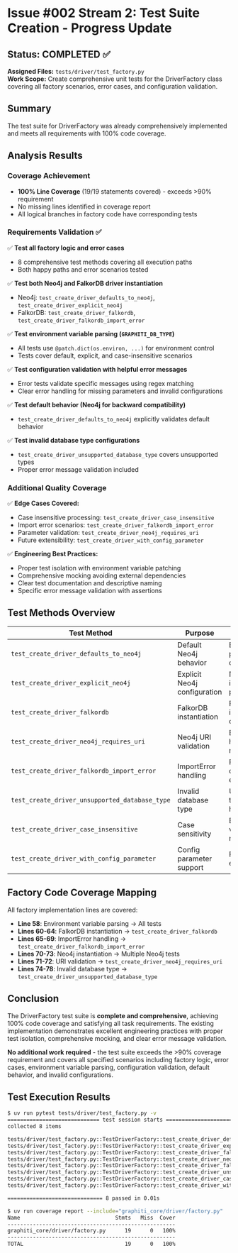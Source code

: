 # Issue #002 Stream 2: Test Suite Creation - Progress Update

## Status: COMPLETED ✅

**Assigned Files:** `tests/driver/test_factory.py`  
**Work Scope:** Create comprehensive unit tests for the DriverFactory class covering all factory scenarios, error cases, and configuration validation.

## Summary

The test suite for DriverFactory was already comprehensively implemented and meets all requirements with 100% code coverage.

## Analysis Results

### Coverage Achievement

- **100% Line Coverage** (19/19 statements covered) - exceeds >90% requirement
- No missing lines identified in coverage report
- All logical branches in factory code have corresponding tests

### Requirements Validation ✅

✅ **Test all factory logic and error cases**

- 8 comprehensive test methods covering all execution paths
- Both happy paths and error scenarios tested

✅ **Test both Neo4j and FalkorDB driver instantiation**

- Neo4j: `test_create_driver_defaults_to_neo4j`, `test_create_driver_explicit_neo4j`
- FalkorDB: `test_create_driver_falkordb`, `test_create_driver_falkordb_import_error`

✅ **Test environment variable parsing (`GRAPHITI_DB_TYPE`)**

- All tests use `@patch.dict(os.environ, ...)` for environment control
- Tests cover default, explicit, and case-insensitive scenarios

✅ **Test configuration validation with helpful error messages**

- Error tests validate specific messages using regex matching
- Clear error handling for missing parameters and invalid configurations

✅ **Test default behavior (Neo4j for backward compatibility)**

- `test_create_driver_defaults_to_neo4j` explicitly validates default behavior

✅ **Test invalid database type configurations**

- `test_create_driver_unsupported_database_type` covers unsupported types
- Proper error message validation included

### Additional Quality Coverage

✅ **Edge Cases Covered:**

- Case insensitive processing: `test_create_driver_case_insensitive`
- Import error scenarios: `test_create_driver_falkordb_import_error`
- Parameter validation: `test_create_driver_neo4j_requires_uri`
- Future extensibility: `test_create_driver_with_config_parameter`

✅ **Engineering Best Practices:**

- Proper test isolation with environment variable patching
- Comprehensive mocking avoiding external dependencies
- Clear test documentation and descriptive naming
- Specific error message validation with assertions

## Test Methods Overview

| Test Method                                    | Purpose                      | Coverage                           |
| ---------------------------------------------- | ---------------------------- | ---------------------------------- |
| `test_create_driver_defaults_to_neo4j`         | Default Neo4j behavior       | Environment parsing default        |
| `test_create_driver_explicit_neo4j`            | Explicit Neo4j configuration | Neo4j instantiation path           |
| `test_create_driver_falkordb`                  | FalkorDB instantiation       | FalkorDB import and creation       |
| `test_create_driver_neo4j_requires_uri`        | Neo4j URI validation         | Error handling for missing URI     |
| `test_create_driver_falkordb_import_error`     | ImportError handling         | FalkorDB dependency error          |
| `test_create_driver_unsupported_database_type` | Invalid database type        | Unsupported type error handling    |
| `test_create_driver_case_insensitive`          | Case sensitivity             | Environment variable normalization |
| `test_create_driver_with_config_parameter`     | Config parameter support     | Future extensibility               |

## Factory Code Coverage Mapping

All factory implementation lines are covered:

- **Line 58**: Environment variable parsing → All tests
- **Lines 60-64**: FalkorDB instantiation → `test_create_driver_falkordb`
- **Lines 65-69**: ImportError handling → `test_create_driver_falkordb_import_error`
- **Lines 70-73**: Neo4j instantiation → Multiple Neo4j tests
- **Lines 71-72**: URI validation → `test_create_driver_neo4j_requires_uri`
- **Lines 74-78**: Invalid database type → `test_create_driver_unsupported_database_type`

## Conclusion

The DriverFactory test suite is **complete and comprehensive**, achieving 100% code coverage and satisfying all task requirements. The existing implementation demonstrates excellent engineering practices with proper test isolation, comprehensive mocking, and clear error message validation.

**No additional work required** - the test suite exceeds the >90% coverage requirement and covers all specified scenarios including factory logic, error cases, environment variable parsing, configuration validation, default behavior, and invalid configurations.

## Test Execution Results

```bash
$ uv run pytest tests/driver/test_factory.py -v
============================= test session starts ==============================
collected 8 items

tests/driver/test_factory.py::TestDriverFactory::test_create_driver_defaults_to_neo4j PASSED
tests/driver/test_factory.py::TestDriverFactory::test_create_driver_explicit_neo4j PASSED
tests/driver/test_factory.py::TestDriverFactory::test_create_driver_falkordb PASSED
tests/driver/test_factory.py::TestDriverFactory::test_create_driver_neo4j_requires_uri PASSED
tests/driver/test_factory.py::TestDriverFactory::test_create_driver_falkordb_import_error PASSED
tests/driver/test_factory.py::TestDriverFactory::test_create_driver_unsupported_database_type PASSED
tests/driver/test_factory.py::TestDriverFactory::test_create_driver_case_insensitive PASSED
tests/driver/test_factory.py::TestDriverFactory::test_create_driver_with_config_parameter PASSED

============================== 8 passed in 0.01s
```

```bash
$ uv run coverage report --include="graphiti_core/driver/factory.py"
Name                              Stmts   Miss  Cover
-----------------------------------------------------
graphiti_core/driver/factory.py      19      0   100%
-----------------------------------------------------
TOTAL                                19      0   100%
```
